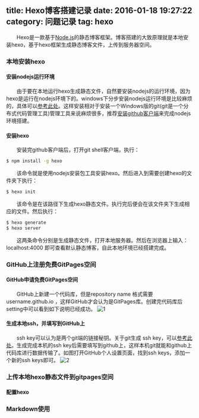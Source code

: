 title: Hexo博客搭建记录
date: 2016-01-18 19:27:22
category: 问题记录
tag: hexo  
---

&emsp;&emsp;Hexo是一款基于[Node.js](http://baike.baidu.com/link?url=9BBFfsrnFUV-GOIvdk1sxwv89nntYkV-DxHTCu3wxMNeZd_NFICNxGQFyvNVAm9AYx225IUzRYPKqiRH-Po0K_)的静态博客框架。博客搭建的大致原理就是本地安装hexo，基于hexo框架生成静态博客文件，上传到服务器空间。
### 本地安装hexo
#### 安装nodejs运行环境

&emsp;&emsp;由于要在本地运行hexo生成静态文件，自然要安装nodejs的运行环境，因为hexo是运行在nodejs环境下的。windows下分步安装nodejs运行环境是比较麻烦的，具体可以[参考此处](http://www.cnblogs.com/seanlv/archive/2011/11/22/2258716.html)。这样安装相对于安装一个Windows版的git(git是一个分布式代码管理工具)管理工具来说麻烦很多，推荐[安装github客户端](https://desktop.github.com/)来完成nodejs环境搭建。

#### 安装hexo
&emsp;&emsp;安装完github客户端后，打开git shell客户端，执行：
``` bash
$ npm install -g hexo
```
&emsp;&emsp;该命令就是使用nodejs安装包工具安装hexo。然后进入到需要创建hexo的文件夹下执行：
``` bash
$ hexo init
```
&emsp;&emsp;该命令是在该路径下生成hexo静态文件。执行完后便会在该文件夹下生成相应的文件。然后执行：
``` bash
$ hexo generate
$ hexo server
```
&emsp;&emsp;这两条命令分别是生成静态文件，打开本地服务器。然后在浏览器上输入：localhost:4000 即可查看默认静态博客，自此本地环境已经搭建完成。
### GitHub上注册免费GitPages空间
#### GitHub申请免费GitPages空间
&emsp;&emsp;GitHub上新建一个代码库，但是repository name 格式需要 username.github.io ，这样GitHub才会认为是GitPages库。创建完代码库后setting中可以看到如下说明已经成功。
![1](/image/Hexo博客搭建记录/1.png)
#### 生成本地ssh，并填写到GitHub上
&emsp;&emsp;ssh key可以认为是两个git端的链接秘钥。关于git生成 ssh key，可以[参考此处](http://blog.csdn.net/hustpzb/article/details/8230454/)。生成完成本机的ssh key后需要填写到github上，这样本机git就能和github上代码库进行数据传输了。如图打开GitHub个人设置页面，找到ssh keys，添加一个新的ssh keys即可。
![2](/image/Hexo博客搭建记录/2)
### 上传本地hexo静态文件到gitpages空间
#### 配置hexo
### Markdown使用
